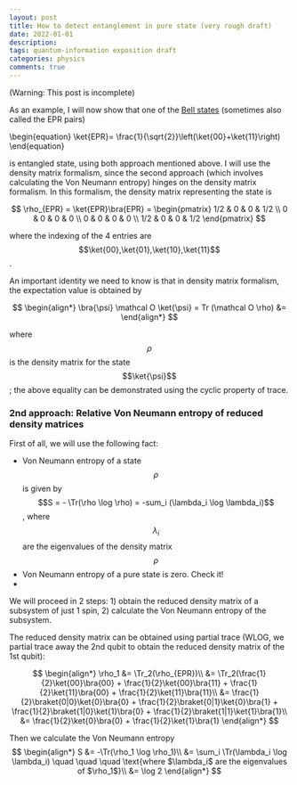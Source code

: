 ```yaml
---
layout: post
title: How to detect entanglement in pure state (very rough draft)
date: 2022-01-01
description: 
tags: quantum-information exposition draft
categories: physics
comments: true
---
```

(Warning: This post is incomplete)

As an example, I will now show that one of the [Bell states](https://en.wikipedia.org/wiki/Bell_state) (sometimes also called the EPR pairs)

\begin{equation}
\ket{EPR}= \frac{1}{\sqrt{2}}\left(\ket{00}+\ket{11}\right)
\end{equation}

is entangled state, using both approach mentioned above. I will use the density matrix formalism, since the second approach (which involves calculating the Von Neumann entropy) hinges on the density matrix formalism. In this formalism, the density matrix representing the state is 

$$
\rho_{EPR} = \ket{EPR}\bra{EPR} =
\begin{pmatrix}
1/2 & 0 & 0 & 1/2 \\
0 & 0 & 0 & 0 \\
0 & 0 & 0 & 0 \\
1/2 & 0 & 0 & 1/2
\end{pmatrix}
$$

where the indexing of the 4 entries are $$\ket{00},\ket{01},\ket{10},\ket{11}$$. 


An important identity we need to know is that in density matrix formalism, the expectation value is obtained by 

$$
\begin{align*}
\bra{\psi} \mathcal O \ket{\psi} = Tr (\mathcal O \rho)
&= 
\end{align*}
$$

where $$\rho$$ is the density matrix for the state $$\ket{\psi}$$; the above equality can be demonstrated using the cyclic property of trace. 




### 2nd approach: Relative Von Neumann entropy of reduced density matrices

First of all, we will use the following fact:
* Von Neumann entropy of a state $$\rho$$ is given by $$S = - \Tr(\rho \log \rho) = -sum_i (\lambda_i \log \lambda_i)$$, where $$\lambda_i$$ are the eigenvalues of the density matrix $$\rho$$
* Von Neumann entropy of a pure state is zero. Check it!
* 






We will proceed in 2 steps: 1) obtain the reduced density matrix of a subsystem of just 1 spin, 2) calculate the Von Neumann entropy of the subsystem. 

The reduced density matrix can be obtained using partial trace (WLOG, we partial trace away the 2nd qubit to obtain the reduced density matrix of the 1st qubit):

$$
\begin{align*}
\rho_1 &= \Tr_2(\rho_{EPR})\\
&= \Tr_2(\frac{1}{2}\ket{00}\bra{00} + \frac{1}{2}\ket{00}\bra{11} + \frac{1}{2}\ket{11}\bra{00} + \frac{1}{2}\ket{11}\bra{11}\\
&= \frac{1}{2}\braket{0|0}\ket{0}\bra{0} + \frac{1}{2}\braket{0|1}\ket{0}\bra{1} + \frac{1}{2}\braket{1|0}\ket{1}\bra{0} + \frac{1}{2}\braket{1|1}\ket{1}\bra{1}\\
&= \frac{1}{2}\ket{0}\bra{0} + \frac{1}{2}\ket{1}\bra{1}
\end{align*}
$$




Then we calculate the Von Neumann entropy
$$
\begin{align*}
S &= -\Tr(\rho_1 \log \rho_1)\\
&= \sum_i \Tr(\lambda_i \log \lambda_i) \quad \quad \quad \text{where $\lambda_i$ are the eigenvalues of $\rho_1$}\\
&= \log 2
\end{align*}
$$
